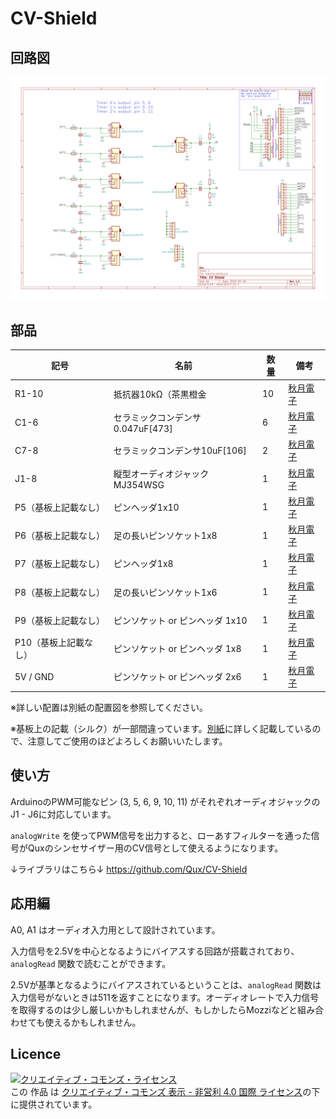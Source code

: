 # CV-Shield
## 回路図
![回路図](https://github.com/Qux/schematics/blob/master/cv-shield/cv-shield.svg)

## 部品
|記号|名前|数量|備考|
|---|-----------|-------|-------|
|R1-10|抵抗器10kΩ（茶黒橙金|10|[秋月電子](https://akizukidenshi.com/catalog/g/gR-25103/)|
|C1-6|セラミックコンデンサ0.047uF[473]|6|[秋月電子](https://akizukidenshi.com/catalog/g/gP-12059/)|
|C7-8|セラミックコンデンサ10uF[106]|2|[秋月電子](https://akizukidenshi.com/catalog/g/gP-08155/)|
|J1-8|縦型オーディオジャックMJ354WSG|1|[秋月電子](https://akizukidenshi.com/catalog/g/gC-15403/)|
|P5（基板上記載なし）|ピンヘッダ1x10|1|[秋月電子](https://akizukidenshi.com/)|
|P6（基板上記載なし）|足の長いピンソケット1x8|1|[秋月電子](https://akizukidenshi.com/)|
|P7（基板上記載なし）|ピンヘッダ1x8|1|[秋月電子](https://akizukidenshi.com/)|
|P8（基板上記載なし）|足の長いピンソケット1x6|1|[秋月電子](https://akizukidenshi.com/)|
|P9（基板上記載なし）|ピンソケット or ピンヘッダ 1x10|1|[秋月電子](https://akizukidenshi.com/)|
|P10（基板上記載なし）|ピンソケット or ピンヘッダ 1x8|1|[秋月電子](https://akizukidenshi.com/)|
|5V / GND|ピンソケット or ピンヘッダ 2x6|1|[秋月電子](https://akizukidenshi.com/)|

※詳しい配置は別紙の配置図を参照してください。

※基板上の記載（シルク）が一部間違っています。[別紙](./fig_cv-shield.PNG)に詳しく記載しているので、注意してご使用のほどよろしくお願いいたします。

## 使い方
ArduinoのPWM可能なピン (3, 5, 6, 9, 10, 11) がそれぞれオーディオジャックのJ1 - J6に対応しています。

`analogWrite` を使ってPWM信号を出力すると、ローあすフィルターを通った信号がQuxのシンセサイザー用のCV信号として使えるようになります。

↓ライブラリはこちら↓
https://github.com/Qux/CV-Shield


## 応用編
A0, A1 はオーディオ入力用として設計されています。

入力信号を2.5Vを中心となるようにバイアスする回路が搭載されており、`analogRead` 関数で読むことができます。

2.5Vが基準となるようにバイアスされているということは、`analogRead` 関数は入力信号がないときは511を返すことになります。オーディオレートで入力信号を取得するのは少し厳しいかもしれませんが、もしかしたらMozziなどと組み合わせても使えるかもしれません。

## Licence
<a rel="license" href="http://creativecommons.org/licenses/by-nc/4.0/"><img alt="クリエイティブ・コモンズ・ライセンス" style="border-width:0" src="https://i.creativecommons.org/l/by-nc/4.0/88x31.png" /></a><br />この 作品 は <a rel="license" href="http://creativecommons.org/licenses/by-nc/4.0/">クリエイティブ・コモンズ 表示 - 非営利 4.0 国際 ライセンス</a>の下に提供されています。
